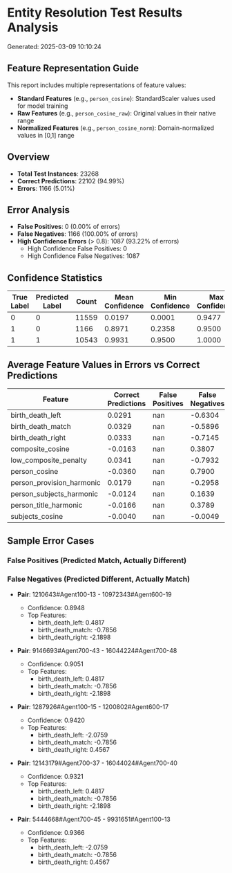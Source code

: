 # Entity Resolution Test Results Analysis

Generated: 2025-03-09 10:10:24

## Feature Representation Guide

This report includes multiple representations of feature values:

- **Standard Features** (e.g., `person_cosine`): StandardScaler values used for model training
- **Raw Features** (e.g., `person_cosine_raw`): Original values in their native range
- **Normalized Features** (e.g., `person_cosine_norm`): Domain-normalized values in [0,1] range

## Overview

- **Total Test Instances**: 23268
- **Correct Predictions**: 22102 (94.99%)
- **Errors**: 1166 (5.01%)

## Error Analysis

- **False Positives**: 0 (0.00% of errors)
- **False Negatives**: 1166 (100.00% of errors)
- **High Confidence Errors** (> 0.8): 1087 (93.22% of errors)
  - High Confidence False Positives: 0
  - High Confidence False Negatives: 1087

## Confidence Statistics

| True Label | Predicted Label | Count | Mean Confidence | Min Confidence | Max Confidence |
|------------|-----------------|-------|-----------------|---------------|---------------|
| 0 | 0 | 11559 | 0.0197 | 0.0001 | 0.9477 |
| 1 | 0 | 1166 | 0.8971 | 0.2358 | 0.9500 |
| 1 | 1 | 10543 | 0.9931 | 0.9500 | 1.0000 |

## Average Feature Values in Errors vs Correct Predictions

| Feature | Correct Predictions | False Positives | False Negatives |
|---------|---------------------|----------------|----------------|
| birth_death_left | 0.0291 | nan | -0.6304 |
| birth_death_match | 0.0329 | nan | -0.5896 |
| birth_death_right | 0.0333 | nan | -0.7145 |
| composite_cosine | -0.0163 | nan | 0.3807 |
| low_composite_penalty | 0.0341 | nan | -0.7932 |
| person_cosine | -0.0360 | nan | 0.7900 |
| person_provision_harmonic | 0.0179 | nan | -0.2958 |
| person_subjects_harmonic | -0.0124 | nan | 0.1639 |
| person_title_harmonic | -0.0166 | nan | 0.3789 |
| subjects_cosine | -0.0040 | nan | -0.0049 |

## Sample Error Cases

### False Positives (Predicted Match, Actually Different)

### False Negatives (Predicted Different, Actually Match)

- **Pair**: 1210643#Agent100-13 - 10972343#Agent600-19
  - Confidence: 0.8948
  - Top Features:
    - birth_death_left: 0.4817
    - birth_death_match: -0.7856
    - birth_death_right: -2.1898

- **Pair**: 9146693#Agent700-43 - 16044224#Agent700-48
  - Confidence: 0.9051
  - Top Features:
    - birth_death_left: 0.4817
    - birth_death_match: -0.7856
    - birth_death_right: -2.1898

- **Pair**: 1287926#Agent100-15 - 1200802#Agent600-17
  - Confidence: 0.9420
  - Top Features:
    - birth_death_left: -2.0759
    - birth_death_match: -0.7856
    - birth_death_right: 0.4567

- **Pair**: 12143179#Agent700-37 - 16044024#Agent700-40
  - Confidence: 0.9321
  - Top Features:
    - birth_death_left: 0.4817
    - birth_death_match: -0.7856
    - birth_death_right: -2.1898

- **Pair**: 5444668#Agent700-45 - 9931651#Agent100-13
  - Confidence: 0.9366
  - Top Features:
    - birth_death_left: -2.0759
    - birth_death_match: -0.7856
    - birth_death_right: 0.4567

